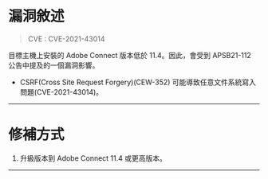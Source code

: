# 漏洞敘述

> CVE : CVE-2021-43014

目標主機上安裝的 Adobe Connect 版本低於 11.4。因此，會受到 APSB21-112 公告中提及的一個漏洞影響。

- CSRF(Cross Site Request Forgery)(CEW-352) 可能導致任意文件系統寫入問題(CVE-2021-43014)。

---

# 修補方式

1. 升級版本到 Adobe Connect 11.4 或更高版本。


---
